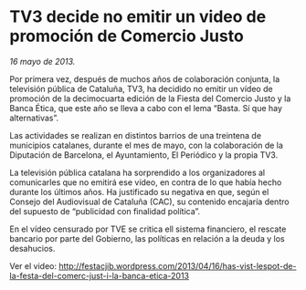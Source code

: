 # TV3 decide no emitir un video de promoción de Comercio Justo

*16 mayo de 2013.*

Por primera vez, después de muchos años de colaboración conjunta, la televisión pública de Cataluña, TV3, ha decidido no emitir un vídeo de promoción de la decimocuarta edición de la Fiesta del Comercio Justo y la Banca Ética, que este año se lleva a cabo con el lema “Basta. Sí que hay alternativas”.

Las actividades se realizan en distintos barrios de una treintena de municipios catalanes, durante el mes de mayo, con la colaboración de la Diputación de Barcelona, el Ayuntamiento, El Periódico y la propia TV3.

La televisión pública catalana ha sorprendido a los organizadores al comunicarles que no emitirá ese vídeo, en contra de lo que había hecho durante los últimos años. Ha justificado su negativa en que, según el Consejo del Audiovisual de Cataluña (CAC), su contenido encajaría dentro del supuesto de “publicidad con finalidad política”.

En el vídeo censurado por TVE se critica ell sistema financiero, el rescate bancario por parte del Gobierno, las políticas en relación a la deuda y los desahucios.

Ver el video: http://festacjib.wordpress.com/2013/04/16/has-vist-lespot-de-la-festa-del-comerc-just-i-la-banca-etica-2013

